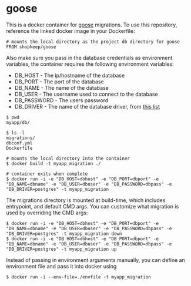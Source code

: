 goose
=====

This is a docker container for [goose](https://bitbucket.org/liamstask/goose) migrations. To use this repository, reference the linked docker image in your Dockerfile:

```
# mounts the local directory as the project db directory for goose
FROM shopkeep/goose
```

Also make sure you pass in the database credentials as environment variables, the container requires the following environment variables:

* DB_HOST - The ip/hostname of the database
* DB_PORT - The port of the database
* DB_NAME - The name of the database
* DB_USER - The username used to connect to the database
* DB_PASSWORD - The users password
* DB_DRIVER - The name of the database driver, from [this list](https://code.google.com/p/go-wiki/wiki/SQLDrivers)

```
$ pwd
myapp/db/

$ ls -l
migrations/
dbconf.yml
Dockerfile

# mounts the local directory into the container
$ docker build -t myapp_migration ./

# container exits when complete
$ docker run -i -e "DB_HOST=dbhost" -e "DB_PORT=dbport" -e "DB_NAME=dbname" -e "DB_USER=dbuser" -e "DB_PASSWORD=dbpass" -e "DB_DRIVER=postgres" -t myapp_migration
```

The migrations directory is mounted at build-time, which includes entrypoint, and default CMD args. You can customize what migration is used by overriding the CMD args:

```
$ docker run -i -e "DB_HOST=dbhost" -e "DB_PORT=dbport" -e "DB_NAME=dbname" -e "DB_USER=dbuser" -e "DB_PASSWORD=dbpass" -e "DB_DRIVER=postgres" -t myapp_migration down
$ docker run -i -e "DB_HOST=dbhost" -e "DB_PORT=dbport" -e "DB_NAME=dbname" -e "DB_USER=dbuser" -e "DB_PASSWORD=dbpass" -e "DB_DRIVER=postgres" -t myapp_migration up
```

Instead of passing in environment arguments manually, you can define an environment file and pass it into docker using

```
$ docker run -i --env-file=./envfile -t myapp_migration
```
